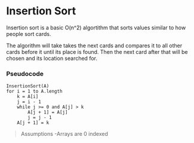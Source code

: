 # Insertion Sort

Insertion sort is a basic O(n^2) algortithm that sorts values similar to how people sort cards.

The algorithm will take takes the next cards and compares it to all other cards before it until its place is found. 
Then the next card after that will be chosen and its location searched for. 

### Pseudocode

```
InsertionSort(A)
for i = 1 to A.length
    k = A[i]
    j = i - 1
    while j >= 0 and A[j] > k
        A[j + 1] = A[j]
        j = j - 1
    A[j + 1] = k
```

> Assumptions
>   -Arrays are 0 indexed
